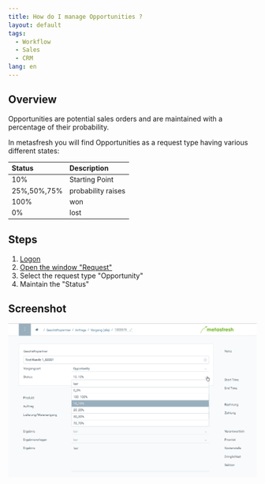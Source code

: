 ```yaml
---
title: How do I manage Opportunities ?
layout: default
tags:
  - Workflow
  - Sales
  - CRM
lang: en
---
```


## Overview
Opportunities are potential sales orders and are maintained with a percentage of their probability.

In metasfresh you will find Opportunities as a request type having various different states:

| Status     | Description     |
| :------------- | :------------- |
| 10%        |  Starting Point
| 25%,50%,75%| probability raises
| 100% | won
| 0% | lost



## Steps

1. [Logon](Logon)
1. [Open the window "Request"](Menu)
1. Select the request type "Opportunity"
1. Maintain the "Status"


## Screenshot

![](assets/CRM_Vorgang_Opportunities-9bb57.png)
